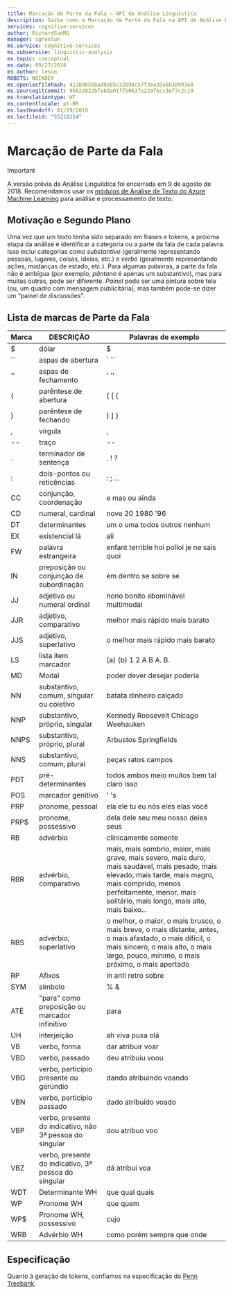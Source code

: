 ```yaml
---
title: Marcação de Parte da Fala ‒ API de Análise Linguística
description: Saiba como a Marcação de Parte da Fala na API de Análise Linguística identifica a categoria ou parte da fala de cada palavra do texto.
services: cognitive-services
author: RichardSunMS
manager: cgronlun
ms.service: cognitive-services
ms.subservice: linguistic-analysis
ms.topic: conceptual
ms.date: 09/27/2016
ms.author: lesun
ROBOTS: NOINDEX
ms.openlocfilehash: 41383b5bbad0eb5c32b98c57f3ea35e6018993e8
ms.sourcegitcommit: 95822822bfe8da01ffb061fe229fbcc3ef7c2c19
ms.translationtype: HT
ms.contentlocale: pt-BR
ms.lasthandoff: 01/29/2019
ms.locfileid: "55218114"
---
```

# <a name="part-of-speech-tagging"></a>Marcação de Parte da Fala

> [!IMPORTANT]
> A versão prévia da Análise Linguística foi encerrada em 9 de agosto de 2018. Recomendamos usar os [módulos de Análise de Texto do Azure Machine Learning](https://docs.microsoft.com/azure/machine-learning/studio-module-reference/text-analytics) para análise e processamento de texto.

## <a name="background-and-motivation"></a>Motivação e Segundo Plano

Uma vez que um texto tenha sido separado em frases e tokens, a próxima etapa da análise é identificar a categoria ou a parte da fala de cada palavra.
Isso inclui categorias como *substantivo* (geralmente representando pessoas, lugares, coisas, ideias, etc.) e *verbo* (geralmente representando ações, mudanças de estado, etc.). Para algumas palavras, a parte da fala não é ambígua (por exemplo, *pântano* é apenas um substantivo), mas para muitas outras, pode ser diferente.
*Painel* pode ser uma pintura sobre tela (ou, um quadro com mensagem publicitária), mas também pode-se dizer um “painel de discussões”.

## <a name="list-of-part-of-speech-tags"></a>Lista de marcas de Parte da Fala

| Marca | DESCRIÇÃO | Palavras de exemplo |
|-----|-------------|---------------|
| $ | dólar | $ |
| \`\` | aspas de abertura | \` \`\` |
| '' | aspas de fechamento | ' '' |
| ( | parêntese de abertura | ( [ { |
| ) | parêntese de fechando | ) ] } |
| , | vírgula | , |
| -- | traço | -- |
| . | terminador de sentença | . ! ? |
| : | dois-pontos ou reticências | : ; ... |
| CC | conjunção, coordenação | e mas ou ainda|
| CD | numeral, cardinal | nove 20 1980 '96 |
| DT | determinantes |um o uma todos outros nenhum|
| EX | existencial lá | ali |
| FW | palavra estrangeira | enfant terrible hoi polloi je ne sais quoi |
| IN | preposição ou conjunção de subordinação| em dentro se sobre se |
| JJ | adjetivo ou numeral ordinal | nono bonito abominável multimodal |
| JJR | adjetivo, comparativo | melhor mais rápido mais barato |
| JJS | adjetivo, superlativo | o melhor mais rápido mais barato |
| LS | lista item marcador | (a) (b) 1 2 A B A. B. |
| MD | Modal | poder dever desejar poderia |
| NN | substantivo, comum, singular ou coletivo | batata dinheiro calçado |
| NNP | substantivo, próprio, singular | Kennedy Roosevelt Chicago Weehauken |
| NNPS | substantivo, próprio, plural | Arbustos Springfields |
| NNS | substantivo, comum, plural | peças ratos campos |
| PDT | pré-determinantes | todos ambos meio muitos bem tal claro isso |
| POS | marcador genitivo | ' 's |
| PRP | pronome, pessoal | ela ele tu eu nós eles elas você |
| PRP$ | pronome, possessivo | dela dele seu meu nosso deles seus |
| RB | advérbio | clinicamente somente |
| RBR | advérbio, comparativo | mais, mais sombrio, maior, mais grave, mais severo, mais duro, mais saudável, mais pesado, mais elevado, mais tarde, mais magro, mais comprido, menos perfeitamente, menor, mais solitário, mais longo, mais alto, mais baixo... |
| RBS | advérbio, superlativo | o melhor, o maior, o mais brusco, o mais breve, o mais distante, antes, o mais afastado, o mais difícil, o mais sincero, o mais alto, o mais largo, pouco, mínimo, o mais próximo, o mais apertado |
| RP | Afixos | in anti retro sobre |
| SYM | símbolo | % & |
| ATÉ | "para" como preposição ou marcador infinitivo | para |
| UH | interjeição | ah viva puxa olá |
| VB | verbo, forma | dar atribuir voar |
| VBD | verbo, passado | deu atribuiu voou |
| VBG | verbo, particípio presente ou gerúndio | dando atribuindo voando |
| VBN | verbo, particípio passado | dado atribuído voado |
| VBP | verbo, presente do indicativo, não 3ª pessoa do singular | dou atribuo voo |
| VBZ | verbo, presente do indicativo, 3ª pessoa do singular | dá atribui voa |
| WDT | Determinante WH | que qual quais |
| WP | Pronome WH | que quem |
| WP$ | Pronome WH, possessivo | cujo |
| WRB | Advérbio WH | como porém sempre que onde |

## <a name="specification"></a>Especificação

Quanto à geração de tokens, confiamos na especificação do [Penn Treebank](https://catalog.ldc.upenn.edu/LDC99T42).
